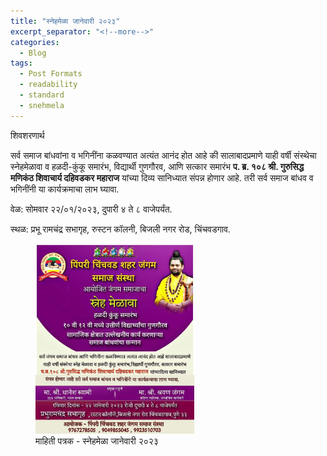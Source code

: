 ```yaml
---
title: "स्नेहमेळा जानेवारी २०२३"
excerpt_separator: "<!--more-->"
categories:
  - Blog
tags:
  - Post Formats
  - readability
  - standard
  - snehmela
---
```



शिवशरणार्थ

सर्व समाज बांधवांना व भगिनींना कळवण्यात अत्यंत आनंद होत आहे की सालाबादप्रमाणे याही वर्षी संस्थेचा स्नेहमेळावा व हळदी-कुंकू समारंभ, विद्यार्थी गुणगौरव, आणि सत्कार समारंभ **प. ब्र. १०८ श्री. गुरुसिद्ध मणिकंठ शिवाचार्य दहिवडकर महाराज** यांच्या दिव्य सानिध्यात संपन्न होणार आहे. तरी सर्व समाज बांधव व भगिनींनी या कार्यक्रमाचा लाभ घ्यावा. 

वेळ: सोमवार २२/०१/२०२३, दुपारी ४ ते ८ वाजेपर्यंत. 

स्थळ: प्रभू रामचंद्र सभागृह, रुस्टन कॉलनी, बिजली नगर रोड, चिंचवडगाव.

<figure>
  <img src="/assets/images/snehmela_2023/snehmela_short.jpg" alt="Snow" style="width:60%">
  <figcaption>माहिती पत्रक - स्नेहमेळा जानेवारी २०२३</figcaption>
</figure>
